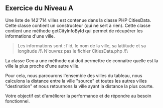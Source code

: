 ## Exercice du Niveau A

Une liste de 142'714 villes est contenue dans la classe PHP CitiesData.
Cette classe contient un constructeur (qui ne sert à rien).
Cette classe contient une méthode getCityInfoById qui permet de récupérer les informations d'une ville.
> Les informations sont : l'id, le nom de la ville, sa lattitude et sa longitude
    /!\ N'ouvrez pas le fichier CitiesData.php /!\

La classe Geo a une méthode qui doit permettre de connaitre quelle est la ville
    la plus proche d'une autre ville.

Pour cela, nous parcourons l'ensemble des villes du tableau, nous calculons
    la distance entre la ville "source" et toutes les autres villes "destination"
    et nous retournons la ville ayant la distance la plus courte.

Votre objectif est d'améliorer la performance et de répondre au besoin fonctionnel.
